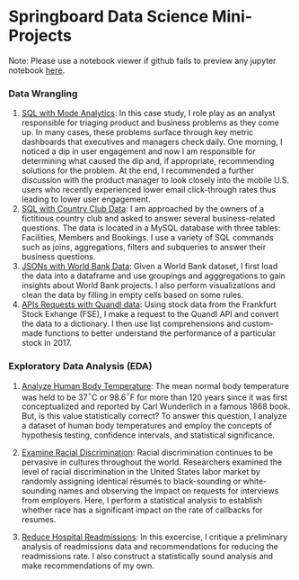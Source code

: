 # Springboard Data Science Mini-Projects

Note: Please use a notebook viewer if github fails to preview any jupyter notebook [here](https://nbviewer.jupyter.org/).

### Data Wrangling
1. [SQL with Mode Analytics](https://modeanalytics.com/dtse/reports/f9c91d091a0b): In this case study, I role play as an analyst responsible for triaging product and business problems as they come up. In many cases, these problems surface through key metric dashboards that executives and managers check daily. One morning, I noticed a dip in user engagement and now I am responsible for determining what caused the dip and, if appropriate, recommending solutions for the problem. At the end, I recommended a further discussion with the product manager to look closely into the mobile U.S. users who recently experienced lower email click-through rates thus leading to lower user engagement.
2. [SQL with Country Club Data](https://github.com/dtse91/Springboard/blob/master/Data%20Wrangling/1520094343_sql_project.sql): I am approached by the owners of a fictitious country club and asked to answer several business-related questions. The data is located in a MySQL database with three tables: Facilities, Members and Bookings. I use a variety of SQL commands such as joins, aggregations, filters and subqueries to answer their business questions.
3. [JSONs with World Bank Data](https://github.com/dtse91/Springboard/blob/master/Data%20Wrangling/JSON%20Project/sliderule_dsi_json_exercise.ipynb): Given a World Bank dataset, I first load the data into a dataframe and use groupings and agggregations to gain insights about World Bank projects. I also perform visualizations and clean the data by filling in empty cells based on some rules.
4. [APIs Requests with Quandl data](https://github.com/dtse91/Springboard/blob/master/Data%20Wrangling/API/api_data_wrangling_mini_project.ipynb): Using stock data from the Frankfurt Stock Exhange (FSE), I make a request to the Quandl API and convert the data to a dictionary. I then use list comprehensions and custom-made functions to better understand the performance of a particular stock in 2017.

### Exploratory Data Analysis (EDA)
1. [Analyze Human Body Temperature](https://github.com/dtse91/Springboard/blob/master/Exploratory%20Data%20Analysis/EDA_human_temperature/sliderule_dsi_inferential_statistics_exercise_1.ipynb): The mean normal body temperature was held to be 37$^{\circ}$C or 98.6$^{\circ}$F for more than 120 years since it was first conceptualized and reported by Carl Wunderlich in a famous 1868 book. But, is this value statistically correct? To answer this question, I analyze a dataset of human body temperatures and employ the concepts of hypothesis testing, confidence intervals, and statistical significance. 

2. [Examine Racial Discrimination](https://github.com/dtse91/Springboard/blob/master/Exploratory%20Data%20Analysis/EDA_racial_discrimination/sliderule_dsi_inferential_statistics_exercise_2.ipynb): Racial discrimination continues to be pervasive in cultures throughout the world. Researchers examined the level of racial discrimination in the United States labor market by randomly assigning identical résumés to black-sounding or white-sounding names and observing the impact on requests for interviews from employers. Here, I perform a statistical analysis to establish whether race has a significant impact on the rate of callbacks for resumes.

3. [Reduce Hospital Readmissions](https://github.com/dtse91/Springboard/blob/master/Exploratory%20Data%20Analysis/hospital_readmit/sliderule_dsi_inferential_statistics_exercise_3.ipynb): In this excercise, I critique a preliminary analysis of readmissions data and recommendations for reducing the readmissions rate. I also construct a statistically sound analysis and make recommendations of my own.
